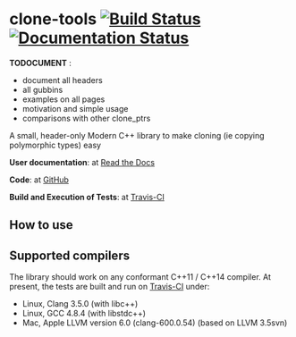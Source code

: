 # clone-tools [![Build Status](https://travis-ci.org/tonyelewis/clone-tools.svg?branch=master)](https://travis-ci.org/tonyelewis/clone-tools) [![Documentation Status](https://readthedocs.org/projects/clone-tools/badge/?version=latest)](http://clone-tools.readthedocs.io/en/latest/?badge=latest)

**TODOCUMENT** :

 * document all headers
 * all gubbins
 * examples on all pages
 * motivation and simple usage
 * comparisons with other clone_ptrs

A small, header-only Modern C++ library to make cloning (ie copying polymorphic types) easy

**User documentation**: at [Read the Docs](http://clone-tools.readthedocs.io/en/latest/ "The CATH Tools user documentation at Read the Docs")

**Code**: at [GitHub](https://github.com/tonyelewis/clone-tools "The clone-tools GitHub respository")

**Build and Execution of Tests**: at [Travis-CI](https://travis-ci.org/tonyelewis/clone-tools "The clone-tools Travis-CI builds")

How to use
----------

Supported compilers
-------------------

The library should work on any conformant C++11 / C++14 compiler. At present, the tests are built and run on [Travis-CI](https://travis-ci.org/tonyelewis/clone-tools "The clone-tools Travis-CI builds") under:

 * Linux, Clang 3.5.0 (with libc++)
 * Linux, GCC 4.8.4 (with libstdc++)
 * Mac, Apple LLVM version 6.0 (clang-600.0.54) (based on LLVM 3.5svn)

